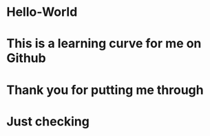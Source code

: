 # Hello-World
# This is a learning curve for me on Github
# Thank you for putting me through
# Just checking

